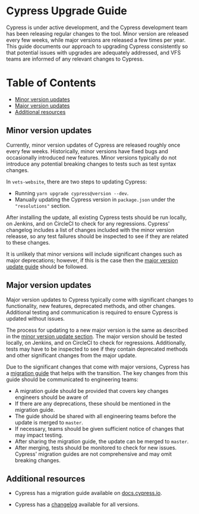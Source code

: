 # Cypress Upgrade Guide

Cypress is under active development, and the Cypress development team has been releasing regular changes to the tool. Minor version are released every few weeks, while major versions are released a few times per year. This guide documents our approach to upgrading Cypress consistently so that potential issues with upgrades are adequately addressed, and VFS teams are informed of any relevant changes to Cypress.

# Table of Contents

- [Minor version updates](#minor-version-updates)
- [Major version updates](#major-version-updates)
- [Additional resources](#additional-resources)

## Minor version updates

Currently, minor version updates of Cypress are released roughly once every few weeks. Historically, minor versions have fixed bugs and occasionally introduced new features. Minor versions typically do not introduce any potential breaking changes to tests such as test syntax changes.

In `vets-website`, there are two steps to updating Cypress:

- Running `yarn upgrade cypress@version --dev`.
- Manually updating the Cypress version in `package.json` under the `"resolutions"` section.

After installing the update, all existing Cypress tests should be run locally, on Jenkins, and on CircleCI to check for any regressions. Cypress' changelog includes a list of changes included with the minor version releasse, so any test failures should be inspected to see if they are related to these changes.

It is unlikely that minor versions will include significant changes such as major deprecations; however, if this is the case then the [major version update guide](#major-version-updates) should be followed.

## Major version updates

Major version updates to Cypress typically come with significant changes to functionality, new features, deprecated methods, and other changes. Additional testing and communication is required to ensure Cypress is updated without issues.

The process for updating to a new major version is the same as described in the [minor version update section](#minor-version-updates). The major version should be tested locally, on Jenkins, and on CircleCI to check for regressions. Additionally, tests may have to be inspected to see if they contain deprecated methods and other significant changes from the major update.

Due to the significant changes that come with major versions, Cypress has a [migration guide](https://docs.cypress.io/guides/references/migration-guide.html) that helps with the transition. The key changes from this guide should be communicated to engineering teams:

- A migration guide should be provided that covers key changes engineers should be aware of
- If there are any deprecations, these should be mentioned in the migration guide.
- The guide should be shared with all engineering teams before the update is merged to `master`.
- If necessary, teams should be given sufficient notice of changes that may impact testing.
- After sharing the migration guide, the update can be merged to `master`.
- After merging, tests should be monitored to check for new issues. Cypress' migration guides are not comprehensive and may omit breaking changes.

## Additional resources

- Cypress has a migration guide available on [docs.cypress.io](https://docs.cypress.io/guides/references/migration-guide.html).

- Cypress has a [changelog](https://docs.cypress.io/guides/references/changelog.html) available for all versions.